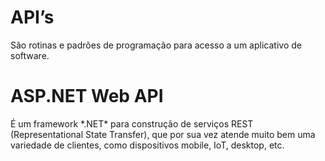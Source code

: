 
<h1> API’s </h1> 
São rotinas e padrões de programação para acesso a um aplicativo de software.

<h1> ASP.NET Web API </h1>
É um framework *.NET* para construção de serviços REST (Representational State Transfer), que por sua vez atende muito bem uma variedade de clientes, como dispositivos mobile, IoT, desktop, etc.
